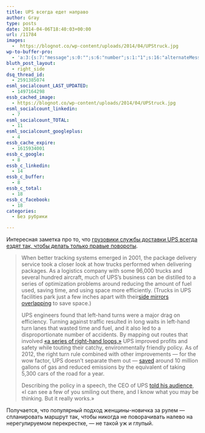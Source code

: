 ```yaml
---
title: UPS всегда едет направо
author: Gray
type: posts
date: 2014-04-06T18:40:03+00:00
url: /11784
images:
  -  https://blognot.co/wp-content/uploads/2014/04/UPStruck.jpg
wp-to-buffer-pro:
  - 'a:3:{s:7:"message";s:0:"";s:6:"number";s:1:"1";s:16:"alternateMessage";s:0:"";}'
bluth_post_layout:
  - right_side
dsq_thread_id:
  - 2591385074
esml_socialcount_LAST_UPDATED:
  - 1497164298
essb_cached_image:
  - https://blognot.co/wp-content/uploads/2014/04/UPStruck.jpg
esml_socialcount_linkedin:
  - 7
esml_socialcount_TOTAL:
  - 11
esml_socialcount_googleplus:
  - 4
essb_cache_expire:
  - 1615934001
essb_c_google:
  - 8
essb_c_linkedin:
  - 14
essb_c_buffer:
  - 8
essb_c_total:
  - 18
essb_c_facebook:
  - 18
categories:
  - Без рубрики

---
```








Интересная заметка про то, что <a href="http://priceonomics.com/why-ups-trucks-dont-turn-left/" target="_blank">грузовики службы доставки UPS всегда ездят так, чтобы делать только правые повороты</a>.

> When better tracking systems emerged in 2001, the package delivery service took a closer look at how trucks performed when delivering packages. As a logistics company with some 96,000 trucks and several hundred aircraft, much of UPS&#8217;s business can be distilled to a series of optimization problems around reducing the amount of fuel used, saving time, and using space more efficiently. (Trucks in UPS facilities park just a few inches apart with their[side mirrors overlapping][1] to save space.)
> 
> UPS engineers found that left-hand turns were a major drag on efficiency. Turning against traffic resulted in long waits in left-hand turn lanes that wasted time and fuel, and it also led to a disproportionate number of accidents. By mapping out routes that involved [&#171;a series of right-hand loops,&#187;][2] UPS improved profits and safety while touting their catchy, environmentally friendly policy. As of 2012, the right turn rule combined with other improvements &#8212; for the wow factor, UPS doesn&#8217;t separate them out &#8212; [saved][2] around 10 million gallons of gas and reduced emissions by the equivalent of taking 5,300 cars of the road for a year.
> 
> Describing the policy in a speech, the CEO of UPS [told his audience][3], &#171;I can see a few of you smiling out there, and I know what you may be thinking. But it really works.&#187;

Получается, что популярный подход женщины-новичка за рулем — спланировать маршрут так, чтобы никогда не поворачивать налево на нерегулируемом перекрестке, — не такой уж и глупый.

 [1]: http://abcnews.go.com/WNT/story?id=3005890
 [2]: http://compass.ups.com/UPS-driver-avoid-left-turns/
 [3]: http://www.pressroom.ups.com/About+UPS/UPS+Leadership/Speeches/D.+Scott+Davis/Right+Turn+at+the+Right+Time